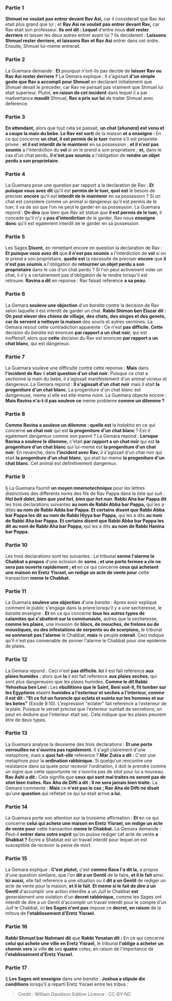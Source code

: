
### Partie 1
<b>Shmuel ne voulait pas entrer devant Rav Asi,</b> car il considerait que Rav Asi etait plus grand que lui ; et <b>Rav Asi ne voulait pas entrer devant Rav,</b> car Rav etait son professeur. <b>Ils ont dit : Lequel</b> d'entre nous <b>doit rester derriere</b> et laisser les deux autres entrer avant lui ? Ils deciderent : <b>Laissons Shmuel rester derriere, et laissons Rav et Rav Asi</b> entrer dans cet ordre. Ensuite, Shmuel lui-meme entrerait.

### Partie 2
La Guemara demande : <b>Et</b> pourquoi n'ont-ils pas decide de <b>laisser Rav ou Rav Asi rester derriere ?</b> La Gemara explique : Il s'agissait <b>d'un simple geste que Rav a accompli pour Shmuel</b> en declarant initialement que Shmuel devait le preceder, car Rav ne pensait pas vraiment que Shmuel lui etait superieur. Plutot, <b>en raison de cet incident</b> dans lequel</b> il a par inadvertance <b>maudit</b> Shmuel, <b>Rav a pris sur lui</b> de traiter Shmuel avec deference.

### Partie 3
<b>En attendant,</b> alors que tout cela se passait, <b>un chat [<i>shunara</i>] est venu et a coupe la main du bebe. Le Rav est sorti</b> de la maison <b>et a enseigne : </b> En ce qui concerne <b>un chat, il est permis de le tuer</b> meme s'il est propriete privee ; <b>et il est interdit de le maintenir</b> en sa possession ; <b>et il n'est pas soumis</b> a l'interdiction du <b>vol</b> si on le prend a son proprietaire ; <b>et,</b> dans le cas d'un chat perdu, <b>il n'est pas soumis</b> a l'obligation de <b>rendre un objet perdu a son proprietaire. </b>

### Partie 4
La Guemara pose une question par rapport a la declaration de Rav : <b>Et puisque vous avez dit</b> qu'il est <b>permis de le tuer, quel est</b> le besoin de preciser <b>encore</b> qu'il est <b>interdit de le maintenir</b> en sa possession ? Si un chat est considere comme un animal si dangereux qu'il est permis de le tuer, il va de soi que l'on ne peut le garder en sa possession. La Guemara repond : <b>On dira</b> que bien que Rav ait statue que <b>il est permis de le tuer,</b> il concede qu'il n'y a <b>pas d'interdiction</b> de le garder, Rav nous <b>enseigne donc</b> qu'il est egalement interdit de le garder en sa possession.

### Partie 5
Les Sages <b>Disent,</b> en remettant encore en question la declaration de Rav : <b>Et puisque vous avez dit</b> que <b>il n'est pas soumis</b> a l'interdiction de <b>vol</b> si on le prend a son proprietaire, <b>quelle est</b> la necessite de preciser <b>encore</b> que <b>il n'est pas soumis</b> a l'obligation de <b>retourner un objet perdu a son proprietaire</b> dans le cas d'un chat perdu ? Si l'on peut activement voler un chat, il n'y a certainement pas d'obligation de le rendre lorsqu'il est retrouve. <b>Ravina a dit</b> en reponse : Rav faisait reference <b>a sa peau.</b>

### Partie 6
La Gemara <b>souleve une objection</b> d'un <i>baraita</i> contre la decision de Rav selon laquelle il est interdit de garder un chat. <b>Rabbi Shimon ben Elazar dit : On peut elever des chiens de village, des chats, des singes et des genets, car ils servent a nettoyer la maison</b> des souris et autres vermines. La Gemara resout cette contradiction apparente : Ce n'est <b>pas difficile. Cette</b> decision du <i>baraita</i> est enoncee <b>par rapport a un chat noir</b>, qui est inoffensif, alors que <b>cette</b> decision du Rav est enoncee <b>par rapport a un chat blanc</b>, qui est dangereux.

### Partie 7
La Guemara souleve une difficulte contre cette reponse : <b>Mais</b> dans <b>l'incident de Rav</b> il <b>etait question d'un chat noir</b>. Puisque ce chat a sectionne la main du bebe, il s'agissait manifestement d'un animal vicieux et dangereux. La Gemara repond : <b>Il s'agissait d'un chat noir</b> mais il etait <b>la progeniture d'un chat blanc</b>. La progeniture d'un chat blanc est dangereuse, meme si elle est elle-meme noire. La Guemara objecte encore : <b>Mais Ravina n'a-t-il pas souleve ce</b> meme probleme <b>comme un dilemme ?</b>

### Partie 8
<b>Comme Ravina a souleve un dilemme : quelle est</b> la <i>halakha</i> en ce qui concerne <b>un chat noir</b> qui est <b>la progeniture d'un chat blanc</b> ? Est-il egalement dangereux comme son parent ? La Gemara repond : <b>Lorsque Ravina a souleve le dilemme,</b> c'etait <b>par rapport a un chat noir</b> qui est <b>la progeniture d'un chat blanc</b> qui lui-meme est <b>la progeniture d'un chat noir</b>. En revanche, dans <b>l'incident avec Rav</b>, il s'agissait d'un chat noir</b> qui etait <b>la progeniture d'un chat blanc</b>, qui etait lui-meme <b>la progeniture d'un chat blanc</b>. Cet animal est definitivement dangereux.

### Partie 9
§ La Guemara fournit <b>un moyen mnemotechnique</b> pour les lettres distinctives des differents noms des fils de Rav Pappa dans la liste qui suit : <b><i>Het beit dalet</i>, <i>bien que yod het</i>, <i>bien que het nun</i>. Rabbi Aha bar Pappa dit</b> les trois declarations suivantes <b>au nom de Rabbi Abba bar Pappa,</b> qui les a dites <b>au nom de Rabbi Adda bar Pappa. Et certains disent que Rabbi Abba bar Pappa les dit</b> <b>au nom de Rabbi Hiyya bar Pappa,</b> qui les a dits <b>au nom de Rabbi Aha bar Pappa. Et certains disent que Rabbi Abba bar Pappa les dit</b> <b>au nom de Rabbi Aha bar Pappa,</b> qui les a dits <b>au nom de Rabbi Hanina bar Pappa.</b>

### Partie 10
Les trois declarations sont les suivantes : Le tribunal <b>sonne l'alarme le Chabbat a propos</b> d'une eclosion de <b>sores ; et une porte fermee a cle ne sera pas ouverte rapidement ; et</b> en ce qui concerne <b>ceux qui achetent une maison en Eretz Yisrael, on redige un acte de vente pour</b> cette transaction <b>meme le Chabbat.</b>

### Partie 11
La Guemara <b>souleve une objection</b> d'une <i>baraita</i> : Apres avoir explique comment le public s'engage dans la priere lorsqu'il y a une secheresse, le <i>baraita</i> enseigne : <b>Et</b> en ce qui concerne <b>tous les autres types de calamites qui s'abattent sur la communaute,</b> autres que la secheresse, <b>comme les plaies,</b> une invasion de <b>blocs, de mouches, de frelons ou de moustiques, ou des infestations de serpents ou de scorpions,</b> le tribunal <b>ne sonnerait pas l'alarme</b> le Chabbat, <b>mais</b> le peuple <b>crierait. </b> Ceci indique qu'il n'est pas convenable de sonner l'alarme le Chabbat pour une epidemie de plaies.

### Partie 12
La Gemara repond : Ceci n'est <b>pas difficile. Ici</b> il est fait reference <b>aux plaies humides</b> ; alors que <b>la</b> il est fait reference <b>aux plaies seches</b>, qui sont plus dangereuses que les plaies humides. <b>Comme le dit Rabbi Yehoshua ben Levi :</b> Les <b>ebullitions que le Saint, Beni soit-Il, fit tomber sur les Egyptiens</b> etaient <b>humides a l'exterieur et seches a l'interieur, comme il est dit : "Et ce fut un furoncle qui eclata et suinta sur les hommes et sur les betes"</b> (Exode 9:10). L'expression "eclater" fait reference a l'exterieur de la plaie. Puisque le verset precise que l'exterieur suintait de secretions, on peut en deduire que l'interieur etait sec. Cela indique que les plaies peuvent être de deux types.

### Partie 13
La Guemara analyse la deuxieme des trois declarations : <b>Et une porte verrouillee ne s'ouvrira pas rapidement.</b> Il s'agit clairement d'une metaphore, mais a <b>quoi fait-elle</b> reference ? <b>Mar Zutra a dit :</b> C'est une metaphore pour la <b>ordination rabbinique.</b> Si quelqu'un rencontre une resistance dans sa quete pour recevoir l'ordination, il doit le prendre comme un signe que cette opportunite ne s'ouvrira pas de sitot pour lui a nouveau. <b>Rav Ashi a dit :</b> Cela signifie que <b>ceux qui sont mal traites ne seront pas de sitot bien traites. Rav Aha de Difti a dit : Il ne sera jamais bien traite.</b> La Gemara commente : <b>Mais</b> ce <b>n'est pas le cas ; Rav Aha de Difti ne disait</b> qu'une <b>question</b> qui refletait ce qui lui etait arrive <b>a lui.</b>

### Partie 14
La Guemara porte son attention sur la troisieme affirmation : <b>Et</b> en ce qui concerne <b>celui qui achete une maison en Eretz Yisrael, on redige un acte de vente pour</b> cette transaction <b>meme le Chabbat.</b> La Gemara demande : Peut-il <b>entrer dans votre esprit</b> qu'on puisse rediger cet acte de vente <b>a Shabbat ?</b> Ecrire a Shabbat est un travail interdit pour lequel on est susceptible de recevoir la peine de mort.

### Partie 15
La Gemara explique : <b>C'est plutot,</b> c'est <b>comme Rava l'a dit la,</b> a propos d'une question similaire, que l'on <b>dit a un Gentil</b> de le faire, <b>et il le fait</b> ainsi. <b>Ici aussi,</b> elle fait reference a une situation ou il <b>dit a un Gentil</b> de rediger un acte de vente pour la maison, <b>et il le fait</b>. <b>Et meme si le fait de dire a un Gentil</b> d'accomplir une action interdite a un Juif le Chabbat <b>est</b> generalement une violation d'un <b>decret rabbinique,</b> comme les Sages ont interdit de dire a un Gentil d'accomplir un travail interdit pour le compte d'un Juif le Chabbat, ici <b>les Sages n'ont pas</b> impose ce <b>decret, en raison</b> de la mitsva de <b>l'etablissement d'Eretz Yisrael.</b>

### Partie 16
<b>Rabbi Shmuel bar Nahmani dit</b> que <b>Rabbi Yonatan dit :</b> En ce qui concerne <b>celui qui achete une ville en Eretz Yisrael,</b> le tribunal <b>l'oblige a acheter un chemin vers</b> la ville <b>de</b> ses <b>quatre</b> cotes, en raison</b> de l'importance de <b>l'etablissement d'Eretz Yisrael.</b>

### Partie 17
§ <b>Les Sages ont enseigne</b> dans une <i>baraita</i> : <b>Joshua a stipule dix conditions</b> lorsqu'il a reparti Eretz Yisrael entre les tribus :

>Credit : William Davidson Edition
>Licence : CC-BY-NC